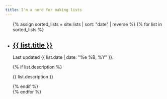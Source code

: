 ```yaml
---
title: I'm a nerd for making lists
---
```


<ul class="list-unstyled">
    {% assign sorted_lists = site.lists | sort: "date" | reverse %}
    {% for list in sorted_lists %}
        <li class="mb-5">
            <h2 class="h4"><a href="{{ list.url }}">{{ list.title }}</a></h2>
            <p class="small">Last updated {{ list.date | date: "%e %B, %Y" }}.</p>
            {% if list.description %}
                <p>{{ list.description }}</p>
            {% endif %}
        </li>
    {% endfor %}
</ul>
